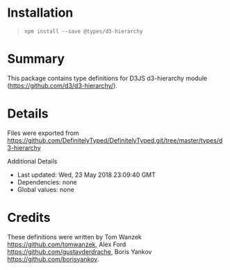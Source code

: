 # Installation
> `npm install --save @types/d3-hierarchy`

# Summary
This package contains type definitions for D3JS d3-hierarchy module (https://github.com/d3/d3-hierarchy/).

# Details
Files were exported from https://github.com/DefinitelyTyped/DefinitelyTyped.git/tree/master/types/d3-hierarchy

Additional Details
 * Last updated: Wed, 23 May 2018 23:09:40 GMT
 * Dependencies: none
 * Global values: none

# Credits
These definitions were written by Tom Wanzek <https://github.com/tomwanzek>, Alex Ford <https://github.com/gustavderdrache>, Boris Yankov <https://github.com/borisyankov>.
